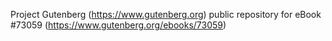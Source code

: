 Project Gutenberg (https://www.gutenberg.org) public repository
for eBook #73059 (https://www.gutenberg.org/ebooks/73059)
